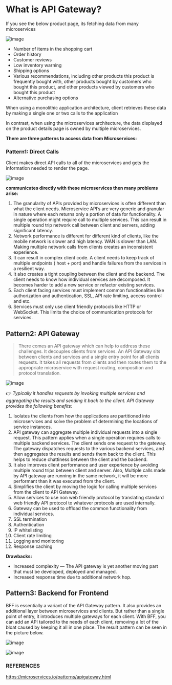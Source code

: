 # What is API Gateway?

If you see the below product page, its fetching data from many microservices

![image](https://user-images.githubusercontent.com/33947539/151707889-75ebba3e-cded-4973-83ff-682778bd477f.png)

  - Number of items in the shopping cart
  - Order history
  - Customer reviews
  - Low inventory warning
  - Shipping options
  - Various recommendations, including other products this product is frequently bought with, other products bought by customers who bought this product, and other products viewed by customers who bought this product
  - Alternative purchasing options

When using a monolithic application architecture, client retrieves these data by making a single one or two calls to the application

In contrast, when using the microservices architecture, the data displayed on the product details page is owned by multiple microservices.

**There are three patterns to access data from Microservices:**

### Pattern1: Direct Calls
Client makes direct API calls to all of the microservices and gets the information needed to render the page.

![image](https://user-images.githubusercontent.com/33947539/151707954-c8d1ed35-aeed-4a83-871a-2cc350ff8c2e.png)

**communicates directly with these microservices then many problems arise:**

1. The granularity of APIs provided by microservices is often different than what the client needs. Microservice API’s are very generic and granular in nature where each returns only a portion of data for functionality. A single operation might require call to multiple services. This can result in multiple round trip network call between client and servers, adding significant latency.
2. Network performance is different for different kind of clients, like the mobile network is slower and high latency. WAN is slower than LAN. Making multiple network calls from clients creates an inconsistent experience.
3. It can result in complex client code. A client needs to keep track of multiple endpoints ( host + port) and handle failures from the services in a resilient way.
4. It also creates a tight coupling between the client and the backend. The client needs to know how individual services are decomposed. It becomes harder to add a new service or refactor existing services.
5. Each client facing services must implement common functionalities like authorization and authentication, SSL, API rate limiting, access control and etc.
6. Services must only use client friendly protocols like HTTP or WebSocket. This limits the choice of communication protocols for services.

## Pattern2: API Gateway
>There comes an API gateway which can help to address these challenges. It decouples clients from services. An API Gateway sits between clients and services and a single entry point for all clients requests. It takes all requests from clients and then routes them to the appropriate microservice with request routing, composition and protocol translation.

![image](https://user-images.githubusercontent.com/33947539/151708023-74379a3e-6e22-4985-a05a-d7e5d982237a.png)

👉 *Typically it handles requests by invoking multiple services and aggregating the results and sending it back to the client. API Gateway provides the following benefits:*

1. Isolates the clients from how the applications are partitioned into microservices and solve the problem of determining the locations of service instances.
2. API gateway can aggregate multiple individual requests into a single request. This pattern applies when a single operation requires calls to multiple backend services. The client sends one request to the gateway. The gateway dispatches requests to the various backend services, and then aggregates the results and sends them back to the client. This helps to reduce chattiness between the client and the backend.
3. It also improves client performance and user experience by avoiding multiple round trips between client and server. Also, Multiple calls made by API gateway are running in the same network, it will be more performant than it was executed from the client.
4. Simplifies the client by moving the logic for calling multiple services from the client to API Gateway.
5. Allow services to use non web friendly protocol by translating standard web friendly API protocol to whatever protocols are used internally.
6. Gateway can be used to offload the common functionality from individual services.
7. SSL termination
8. Authentication
9. IP whitelisting
10. Client rate limiting
11. Logging and monitoring
12. Response caching

**Drawbacks:**

- Increased complexity — The API gateway is yet another moving part that must be developed, deployed and managed.
- Increased response time due to additional network hop.

## Pattern3: Backend for Frontend

BFF is essentially a variant of the API Gateway pattern. It also provides an additional layer between microservices and clients. But rather than a single point of entry, it introduces multiple gateways for each client.
With BFF, you can add an API tailored to the needs of each client, removing a lot of the bloat caused by keeping it all in one place. The result pattern can be seen in the picture below.

![image](https://user-images.githubusercontent.com/33947539/151708194-2ce14b57-12a1-40ca-8892-3c05b026efd0.png)

![image](https://user-images.githubusercontent.com/33947539/151708204-810d25c5-4c5a-4465-8803-0a53072fc716.png)


### REFERENCES
https://microservices.io/patterns/apigateway.html

